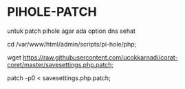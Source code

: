 # PIHOLE-PATCH

untuk patch pihole agar ada option dns sehat

cd /var/www/html/admin/scripts/pi-hole/php;

wget https://raw.githubusercontent.com/ucokkarnadi/corat-coret/master/savesettings.php.patch;

patch -p0 < savesettings.php.patch;
